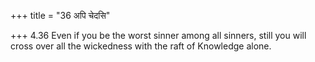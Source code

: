 +++
title = "36 अपि चेदसि"

+++
4.36 Even if you be the worst sinner among all sinners, still you will
cross over all the wickedness with the raft of Knowledge alone.
